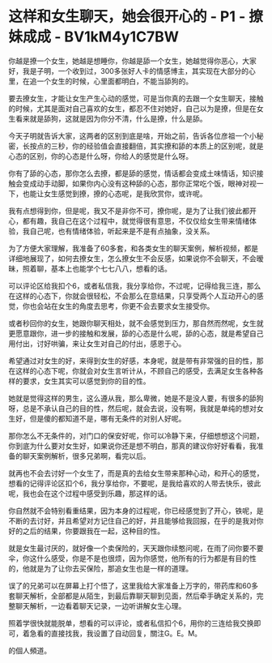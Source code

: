 # 这样和女生聊天，她会很开心的 - P1 - 撩妹成成 - BV1kM4y1C7BW

你越是撩一个女生，她越是想睡你，你越是舔一个女生，她越觉得你恶心，大家好，我是子明，一个收到过，300多张好人卡的情感博主，其实现在大部分的心里，在追一个女生的时候，心里面都明白，不能当舔狗的。

要去撩女生，才能让女生产生心动的感觉，可是当你真的去跟一个女生聊天，接触的时候，尤其是面对自己喜欢的女生，都忍不住对她好，自己以为是撩，但是在女生看来就是舔狗，这就是因为你分不清，什么是撩，什么是舔。

今天子明就告诉大家，这两者的区别到底是啥，开始之前，告诉各位彦祖一个小秘密，长按点的三秒，你的经验值会直接翻倍，其实撩和舔的本质上的区别呢，就是心态的区别，你的心态是什么呀，你给人的感觉是什么呀。

你有了舔的心态，那你怎么去撩，都是舔的感觉，情话都会变成土味情话，知识接触会变成动手动脚，如果你内心没有这种舔的心态，那你正常吃个饭，眼神对视一下，也能让女生感觉到撩，撩的心态呢，是我欣赏你，或许呢。

我有点想得到你，但是呢，我又不是非你不可，撩你呢，是为了让我们彼此都开心，都有趣，我自己在这个过程中，就觉得很有意思，不仅仅给女生带来情绪体验，我自己呢，也有情绪体验，听起来是不是有点抽象，没关系。

为了方便大家理解，我准备了60多套，和各类女生的聊天案例，解析视频，都是详细地展现了，如何去撩女生，怎么撩女生不会反感，如果说你不会聊天，不会暧昧，照着聊，基本上也能学个七七八八，想看的话。

可以评论区给我扣个6，或者私信我，我分享给你，不过呢，记得给我三连，那么在这样的心态下，你就会很轻松，不会那么在意结果，只享受两个人互动开心的感觉，你也会站在女生的角度去思考，你更不会去要求女生接受你。

或者秒回你的女生，她跟你聊天相处，就不会感觉到压力，那自然而然呢，女生就更愿意跟你，进一步的接触和发展，舔的心态是什么呢，舔的心态，就是希望自己用付出，讨好哄骗，来让女生对自己的付出，感恩于心。

希望通过对女生的好，来得到女生的好感，本身呢，就是带有非常强的目的性，那在这样的心态下呢，你就会对女生言听计从，不顾自己的感受，去满足女生各种各样的要求，女生其实可以感觉到你的目的性。

她就是觉得这样的男生，这么遵从我，那么卑微，她是不是没人要，有很多的舔狗呀，总是不承认自己的目的性，然后呢，就会去说，没有啊，我就是单纯的想对女生好，但是傻的都知道不是，哪有无条件的对别人好呢。

那你怎么不无条件的，对门口的保安好呢，你可以冷静下来，仔细想想这个问题，你到底为什么要对女生好，如果说你还是想不明白，那真的建议你好好看看，我准备的聊天案例解析，很多兄弟啊，看完以后。

就再也不会去讨好一个女生了，而是真的去给女生带来那种心动，和开心的感觉，想看的记得评论区扣个6，我分享给你，不要呢，是我给喜欢的人带去快乐，彼此呢，我也会在这个过程中感受到乐趣，那这样的话。

你自然就不会特别看重结果，因为本身的过程呢，你已经感觉到了开心，铁呢，是不断的去讨好，并且希望对方记住自己的好，并且能够给我回报，在乎的是我对你好的之后的结果，你要跟我在一起，这种目的性。

就是女生最讨厌的，就好像一个卖保险的，天天跟你续憨问呢，在雨了问你要不要伞，你这什么感受，你是不是也很烦，因为你感觉，他所有的行为都是有目的性的，他就是为了让你去买保险，那追女生也是一样的道理。

误了的兄弟可以在屏幕上打个悟了，这里我给大家准备上万字的，带药库和60多套聊天解析，全部都是从陌生，到最后靠聊天聊到见面，然后牵手确定关系的，完整聊天解析，一边看着聊天记录，一边听讲解女生心理。

照着学很快就能脱单，想看的可以评论，或者私信扣个6，用你的三连给我交换即可，着急看的直接找我，我设置了自动回复，關注G。E。M。

的個人頻道。